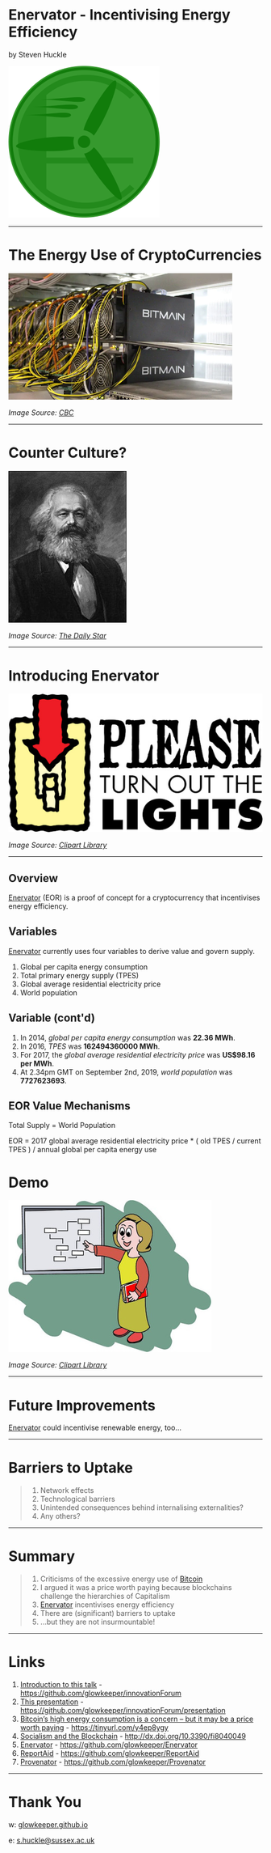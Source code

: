 #  Enervator - Incentivising Energy Efficiency

by Steven Huckle

![](images/Enervator.png)

- - -

# The Energy Use of CryptoCurrencies

![](images/bitcoinMining.png)

_Image Source: [CBC](https://www.cbc.ca/news/canada/montreal/magog-halts-bitcoin-mining-projects-over-energy-supply-concerns-1.4605041)_

- - -

# Counter Culture?

![](images/karlMarx.jpg)

_Image Source: [The Daily Star](https://www.thedailystar.net/literature/news/karl-marx-india-assessment-part-ii-1683082)_

- - -

# Introducing Enervator

![](images/turnOffTheLights.jpg)

_Image Source: [Clipart Library](http://clipart-library.com/clipart/1071253.htm)_

- - -

## Overview

[Enervator](https://github.com/glowkeeper/Enervator) (EOR) is a proof of concept for a cryptocurrency that incentivises energy efficiency.

## Variables

[Enervator](https://github.com/glowkeeper/Enervator) currently uses four variables to derive value and govern supply.

1. Global per capita energy consumption
2. Total primary energy supply (TPES)
3. Global average residential electricity price
4. World population

## Variable (cont'd)

1. In 2014, _global per capita energy consumption_ was **22.36 MWh**.
2. In 2016, _TPES_ was **162494360000 MWh**.
3. For 2017, the _global average residential electricity price_ was **US$98.16 per MWh**.
4. At 2.34pm GMT on September 2nd, 2019, _world population_ was **7727623693**.

## EOR Value Mechanisms

Total Supply = World Population

EOR = 2017 global average residential electricity price * ( old TPES / current TPES ) / annual global per capita energy use

# Demo

![](images/demo.jpg)

_Image Source: [Clipart Library](http://clipart-library.com/clipart/1804638.htm)_

- - -

# Future Improvements

[Enervator](https://github.com/glowkeeper/Enervator) could incentivise renewable energy, too...

- - -

# Barriers to Uptake

> 1. Network effects
> 2. Technological barriers
> 3. Unintended consequences behind internalising externalities?
> 4. Any others?

- - -

# Summary

> 1. Criticisms of the excessive energy use of [Bitcoin](https://bitcoin.org/en/)
> 2. I argued it was a price worth paying because blockchains challenge the hierarchies of Capitalism
> 3. [Enervator](https://github.com/glowkeeper/Enervator) incentivises energy efficiency
> 4. There are (significant) barriers to uptake
> 5. ...but they are not insurmountable!

- - -

# Links

1. [Introduction to this talk](https://github.com/glowkeeper/innovationForum) - https://github.com/glowkeeper/innovationForum
2. [This presentation](https://github.com/glowkeeper/innovationForum/presentation) - https://github.com/glowkeeper/innovationForum/presentation
3. [Bitcoin’s high energy consumption is a concern – but it may be a price worth paying](https://theconversation.com/bitcoins-high-energy-consumption-is-a-concern-but-it-may-be-a-price-worth-paying-106282) - https://tinyurl.com/y4ep8ygy
4. [Socialism and the Blockchain](http://dx.doi.org/10.3390/fi8040049) - http://dx.doi.org/10.3390/fi8040049
5. [Enervator](https://github.com/glowkeeper/Enervator) - https://github.com/glowkeeper/Enervator
6. [ReportAid](https://github.com/glowkeeper/ReportAid) - https://github.com/glowkeeper/ReportAid
7. [Provenator](https://github.com/glowkeeper/Provenator) - https://github.com/glowkeeper/Provenator

- - -

# Thank You

w: [glowkeeper.github.io](https://glowkeeper.github.io/)

e: s.huckle@sussex.ac.uk
